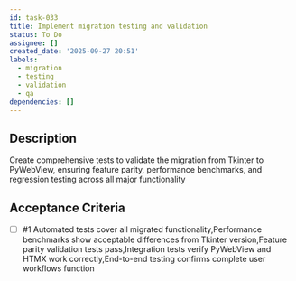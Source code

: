 ```yaml
---
id: task-033
title: Implement migration testing and validation
status: To Do
assignee: []
created_date: '2025-09-27 20:51'
labels:
  - migration
  - testing
  - validation
  - qa
dependencies: []
---
```


## Description

Create comprehensive tests to validate the migration from Tkinter to PyWebView, ensuring feature parity, performance benchmarks, and regression testing across all major functionality

## Acceptance Criteria
<!-- AC:BEGIN -->
- [ ] #1 Automated tests cover all migrated functionality,Performance benchmarks show acceptable differences from Tkinter version,Feature parity validation tests pass,Integration tests verify PyWebView and HTMX work correctly,End-to-end testing confirms complete user workflows function
<!-- AC:END -->

